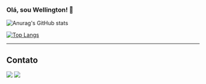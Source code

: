 ### Olá, sou Wellington! 👋


![Anurag's GitHub stats](https://github-readme-stats.vercel.app/api?username=T0ntow&show_icons=true&theme=dracula&include_all_commits=true)

[![Top Langs](https://github-readme-stats.vercel.app/api/top-langs/?username=T0ntow&theme=dracula&layout=compact)](https://github.com/T0ntow/github-readme-stats)

<hr>

## Contato

<div> 
<a href="mailto:wellingtonbs109@gmail.com">
<img src="https://img.shields.io/badge/Gmail-D14836?style=for-the-badge&logo=gmail&logoColor=white"></a>

<a href="https://www.linkedin.com/in/wellington-batista-734a34220/">
<img src="https://img.shields.io/badge/LinkedIn-0077B5?style=for-the-badge&logo=linkedin&logoColor=white"></a>
</div>
